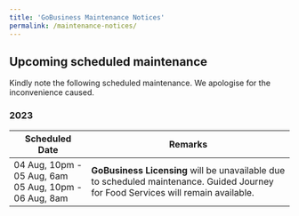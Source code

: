 ```yaml
---
title: 'GoBusiness Maintenance Notices'
permalink: /maintenance-notices/
---
```


## Upcoming scheduled maintenance

Kindly note the following scheduled maintenance. We apologise for the inconvenience caused.

### 2023 

| **Scheduled Date** | **Remarks** | 
| ------  |------------------| 
| 04 Aug, 10pm - 05 Aug, 6am<br>05 Aug, 10pm - 06 Aug, 8am | **GoBusiness Licensing** will be unavailable due to scheduled maintenance. Guided Journey for Food Services will remain available. |

<script src="/jquery/jquery.min.js"></script>
<script src="/jquery/resize-tables.js"></script>
